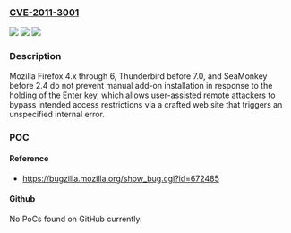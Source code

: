 ### [CVE-2011-3001](https://cve.mitre.org/cgi-bin/cvename.cgi?name=CVE-2011-3001)
![](https://img.shields.io/static/v1?label=Product&message=n%2Fa&color=blue)
![](https://img.shields.io/static/v1?label=Version&message=n%2Fa&color=blue)
![](https://img.shields.io/static/v1?label=Vulnerability&message=n%2Fa&color=brighgreen)

### Description

Mozilla Firefox 4.x through 6, Thunderbird before 7.0, and SeaMonkey before 2.4 do not prevent manual add-on installation in response to the holding of the Enter key, which allows user-assisted remote attackers to bypass intended access restrictions via a crafted web site that triggers an unspecified internal error.

### POC

#### Reference
- https://bugzilla.mozilla.org/show_bug.cgi?id=672485

#### Github
No PoCs found on GitHub currently.

